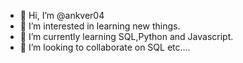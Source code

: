 - 👋 Hi, I’m @ankver04
- 👀 I’m interested in learning new things.
- 🌱 I’m currently learning SQL,Python and Javascript.
- 💞️ I’m looking to collaborate on SQL etc....

<!---
ankver04/ankver04 is a ✨ special ✨ repository because its `README.md` (this file) appears on your GitHub profile.
You can click the Preview link to take a look at your changes.
--->
